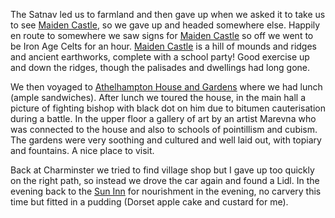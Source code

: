 The Satnav led us to farmland and then gave up when we asked it to take us to see [Maiden Castle](https://www.english-heritage.org.uk/visit/places/maiden-castle/),
so we gave up and headed somewhere else. Happily en route to somewhere we saw signs for [Maiden Castle](https://www.english-heritage.org.uk/visit/places/maiden-castle/) so off we went to be Iron Age Celts for an hour. [Maiden Castle](https://www.english-heritage.org.uk/visit/places/maiden-castle/) is a hill of mounds and ridges and ancient earthworks, complete with a school party! Good exercise up and down the ridges, though the palisades and dwellings had long gone.

We then voyaged to [Athelhampton House and Gardens](https://www.athelhampton.com) where we had lunch (ample sandwiches). After lunch we toured the house, in the main hall a picture of fighting bishop with black dot on him due to bitumen cauterisation during a battle. In the upper floor a gallery of art by an artist Marevna who was connected to the house and also to schools of pointillism and cubism. The gardens were very soothing and cultured and well laid out, with topiary and fountains. A nice place to visit.

Back at Charminster we tried to find village shop but I gave up too quickly on the right path, so instead we drove the car again and found a Lidl. In the evening back to the [Sun Inn](https://www.sun-inn-dorchester.co.uk/) for nourishment in the evening, no carvery this time but fitted in a pudding (Dorset apple cake and custard for me).
